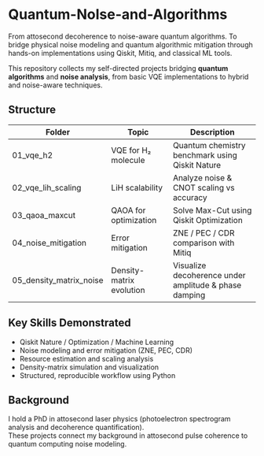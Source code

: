 # Quantum-NoIse-and-Algorithms
From attosecond decoherence to noise-aware quantum algorithms. To bridge physical noise modeling and quantum algorithmic mitigation through hands-on implementations using Qiskit, Mitiq, and classical ML tools.

This repository collects my self-directed projects bridging **quantum algorithms** and **noise analysis**, 
from basic VQE implementations to hybrid and noise-aware techniques.

## Structure
| Folder | Topic | Description |
|--------|--------|-------------|
| 01_vqe_h2 | VQE for H₂ molecule | Quantum chemistry benchmark using Qiskit Nature |
| 02_vqe_lih_scaling | LiH scalability | Analyze noise & CNOT scaling vs accuracy |
| 03_qaoa_maxcut | QAOA for optimization | Solve Max-Cut using Qiskit Optimization |
| 04_noise_mitigation | Error mitigation | ZNE / PEC / CDR comparison with Mitiq |
| 05_density_matrix_noise | Density-matrix evolution | Visualize decoherence under amplitude & phase damping |

## Key Skills Demonstrated
- Qiskit Nature / Optimization / Machine Learning
- Noise modeling and error mitigation (ZNE, PEC, CDR)
- Resource estimation and scaling analysis
- Density-matrix simulation and visualization
- Structured, reproducible workflow using Python

## Background
I hold a PhD in attosecond laser physics (photoelectron spectrogram analysis and decoherence quantification).  
These projects connect my background in attosecond pulse coherence to quantum computing noise modeling.
